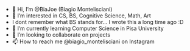 - 👋 Hi, I’m @BiaJoe (Biagio Montelisciani)
- 👀 I’m interested in CS, BS, Cognitive Science, Math, Art
- I dont remember what BS stands for... I wrote this a long time ago :D
- 🌱 I’m currently learning Computer Science in Pisa University
- 💞️ I’m looking to collaborate on projects
- 📫 How to reach me @biagio_montelisciani on Instagram

<!---
BiaJoe/BiaJoe is a ✨ special ✨ repository because its `README.md` (this file) appears on your GitHub profile.
You can click the Preview link to take a look at your changes.
--->
